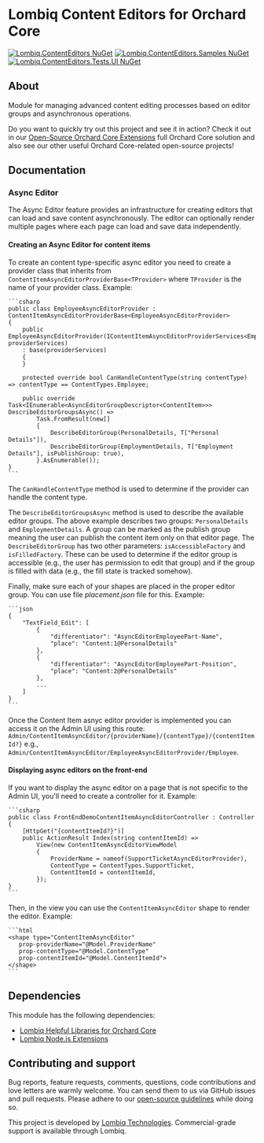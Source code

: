 # Lombiq Content Editors for Orchard Core

[![Lombiq.ContentEditors NuGet](https://img.shields.io/nuget/v/Lombiq.ContentEditors?label=Lombiq.ContentEditors)](https://www.nuget.org/packages/Lombiq.ContentEditors/) [![Lombiq.ContentEditors.Samples NuGet](https://img.shields.io/nuget/v/Lombiq.ContentEditors.Samples?label=Lombiq.ContentEditors.Samples)](https://www.nuget.org/packages/Lombiq.ContentEditors.Samples/) [![Lombiq.ContentEditors.Tests.UI NuGet](https://img.shields.io/nuget/v/Lombiq.ContentEditors.Tests.UI?label=Lombiq.ContentEditors.Tests.UI)](https://www.nuget.org/packages/Lombiq.ContentEditors.Tests.UI/)

## About

Module for managing advanced content editing processes based on editor groups and asynchronous operations.

Do you want to quickly try out this project and see it in action? Check it out in our [Open-Source Orchard Core Extensions](https://github.com/Lombiq/Open-Source-Orchard-Core-Extensions) full Orchard Core solution and also see our other useful Orchard Core-related open-source projects!

## Documentation

### Async Editor

The Async Editor feature provides an infrastructure for creating editors that can load and save content asynchronously. The editor can optionally render multiple pages where each page can load and save data independently.

#### Creating an Async Editor for content items

To create an content type-specific async editor you need to create a provider class that inherits from `ContentItemAsyncEditorProviderBase<TProvider>` where `TProvider` is the name of your provider class. Example:

    ```csharp
    public class EmployeeAsyncEditorProvider : ContentItemAsyncEditorProviderBase<EmployeeAsyncEditorProvider>
    {
        public EmployeeAsyncEditorProvider(IContentItemAsyncEditorProviderServices<EmployeeAsyncEditorProvider> providerServices)
        : base(providerServices)
        {
        }

        protected override bool CanHandleContentType(string contentType) => contentType == ContentTypes.Employee;

        public override Task<IEnumerable<AsyncEditorGroupDescriptor<ContentItem>>> DescribeEditorGroupsAsync() =>
            Task.FromResult(new[]
            {
                DescribeEditorGroup(PersonalDetails, T["Personal Details"]),
                DescribeEditorGroup(EmploymentDetails, T["Employment Details"], isPublishGroup: true),
            }.AsEnumerable());
    }
    ```

The `CanHandleContentType` method is used to determine if the provider can handle the content type.

The `DescribeEditorGroupsAsync` method is used to describe the available editor groups. The above example describes two groups: `PersonalDetails` and `EmploymentDetails`. A group can be marked as the publish group meaning the user can publish the content item only on that editor page. The `DescribeEditorGroup` has two other parameters: `isAccessibleFactory` and `isFilledFactory`. These can be used to determine if the editor group is accessible (e.g., the user has permission to edit that group) and if the group is filled with data (e.g., the fill state is tracked somehow).

Finally, make sure each of your shapes are placed in the proper editor group. You can use file _placement.json_ file for this. Example:

    ```json
    {
        "TextField_Edit": [
            {
                "differentiator": "AsyncEditorEmployeePart-Name",
                "place": "Content:1@PersonalDetails"
            },
            {
                "differentiator": "AsyncEditorEmployeePart-Position",
                "place": "Content:2@PersonalDetails"
            },
            ...
        ]
    }
    ```

Once the Content Item asnyc editor provider is implemented you can access it on the Admin UI using this route: `Admin/ContentItemAsyncEditor/{providerName}/{contentType}/{contentItemId?}` e.g., `Admin/ContentItemAsyncEditor/EmployeeAsyncEditorProvider/Employee`.

#### Displaying async editors on the front-end

If you want to display the async editor on a page that is not specific to the Admin UI, you'll need to create a controller for it. Example:

    ```csharp
    public class FrontEndDemoContentItemAsyncEditorController : Controller
    {
        [HttpGet("{contentItemId?}")]
        public ActionResult Index(string contentItemId) =>
            View(new ContentItemAsyncEditorViewModel
            {
                ProviderName = nameof(SupportTicketAsyncEditorProvider),
                ContentType = ContentTypes.SupportTicket,
                ContentItemId = contentItemId,
            });
    }
    ```

Then, in the view you can use the `ContentItemAsyncEditor` shape to render the editor. Example:

    ```html
    <shape type="ContentItemAsyncEditor"
       prop-providerName="@Model.ProviderName"
       prop-contentType="@Model.ContentType"
       prop-contentItemId="@Model.ContentItemId">
    </shape>
    ```

## Dependencies

This module has the following dependencies:

- [Lombiq Helpful Libraries for Orchard Core](https://github.com/Lombiq/Helpful-Libraries)
- [Lombiq Node.js Extensions](https://gihub.com/Lombiq/NodeJs-Extensions)

## Contributing and support

Bug reports, feature requests, comments, questions, code contributions and love letters are warmly welcome. You can send them to us via GitHub issues and pull requests. Please adhere to our [open-source guidelines](https://lombiq.com/open-source-guidelines) while doing so.

This project is developed by [Lombiq Technologies](https://lombiq.com/). Commercial-grade support is available through Lombiq.
